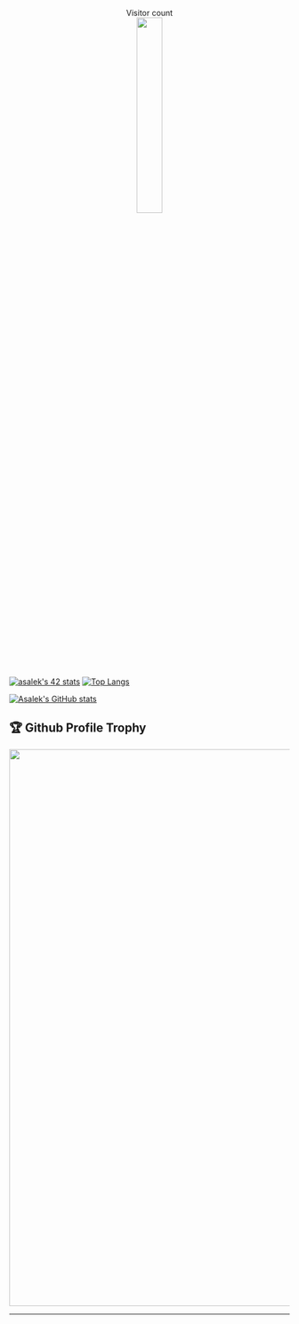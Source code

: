 <!-- <p align="center"> <img src="https://komarev.com/ghpvc/?username=Asalek&label=Profile%20views&color=ce9927&style=flat" alt="Asalek" /> </p> -->


<p align="center"> 
  Visitor count<br>
  <img width=30% src="https://profile-counter.glitch.me/Asalek/count.svg" />
</p>

<a href="https://github.com/oakoudad/badge42"><img src="https://badge.mediaplus.ma/greenbinary/asalek" alt="asalek's 42 stats" /></a>
[![Top Langs](https://github-readme-stats.vercel.app/api/top-langs/?username=Asalek&layout=compact)](https://github.com/Asalek/github-readme-stats)

[![Asalek's GitHub stats](https://github-readme-stats.vercel.app/api?username=Asalek&show_icons=true&theme=dracula&show=prs,issues,contribs)](https://github.com/asalek/github-readme-stats)


<div>
<h2>🏆 Github Profile Trophy</h2>
<img width=1000 src="https://github-profile-trophy.vercel.app/?username=Asalek&column=8&theme=gruvbox&no-frame=true"/>
</div>
<hr/>

